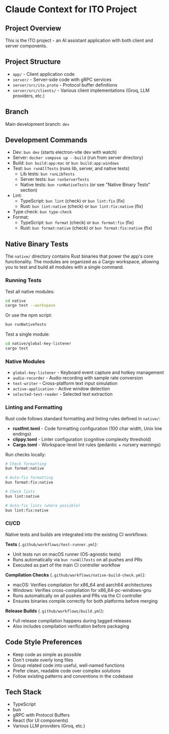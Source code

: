 # Claude Context for ITO Project

## Project Overview

This is the ITO project - an AI assistant application with both client and server components.

## Project Structure

- `app/` - Client application code
- `server/` - Server-side code with gRPC services
- `server/src/ito.proto` - Protocol buffer definitions
- `server/src/clients/` - Various client implementations (Groq, LLM providers, etc.)

## Branch

Main development branch: `dev`

## Development Commands

- Dev: `bun dev` (starts electron-vite dev with watch)
- Server: `docker compose up --build` (run from server directory)
- Build: `bun build:app:mac` or `bun build:app:windows`
- Test: `bun runAllTests` (runs lib, server, and native tests)
  - Lib tests: `bun runLibTests`
  - Server tests: `bun runServerTests`
  - Native tests: `bun runNativeTests` (or see "Native Binary Tests" section)
- Lint:
  - TypeScript: `bun lint` (check) or `bun lint:fix` (fix)
  - Rust: `bun lint:native` (check) or `bun lint:fix:native` (fix)
- Type check: `bun type-check`
- Format:
  - TypeScript: `bun format` (check) or `bun format:fix` (fix)
  - Rust: `bun format:native` (check) or `bun format:fix:native` (fix)

## Native Binary Tests

The `native/` directory contains Rust binaries that power the app's core functionality. The modules are organized as a Cargo workspace, allowing you to test and build all modules with a single command.

### Running Tests

Test all native modules:
```bash
cd native
cargo test --workspace
```

Or use the npm script:
```bash
bun runNativeTests
```

Test a single module:
```bash
cd native/global-key-listener
cargo test
```

### Native Modules

- `global-key-listener` - Keyboard event capture and hotkey management
- `audio-recorder` - Audio recording with sample rate conversion
- `text-writer` - Cross-platform text input simulation
- `active-application` - Active window detection
- `selected-text-reader` - Selected text extraction

### Linting and Formatting

Rust code follows standard formatting and linting rules defined in `native/`:
- **rustfmt.toml** - Code formatting configuration (100 char width, Unix line endings)
- **clippy.toml** - Linter configuration (cognitive complexity threshold)
- **Cargo.toml** - Workspace-level lint rules (pedantic + nursery warnings)

Run checks locally:
```bash
# Check formatting
bun format:native

# Auto-fix formatting
bun format:fix:native

# Check lints
bun lint:native

# Auto-fix lints (where possible)
bun lint:fix:native
```

### CI/CD

Native tests and builds are integrated into the existing CI workflows:

**Tests** (`.github/workflows/test-runner.yml`):
- Unit tests run on macOS runner (OS-agnostic tests)
- Runs automatically via `bun runAllTests` on all pushes and PRs
- Executed as part of the main CI controller workflow

**Compilation Checks** (`.github/workflows/native-build-check.yml`):
- macOS: Verifies compilation for x86_64 and aarch64 architectures
- Windows: Verifies cross-compilation for x86_64-pc-windows-gnu
- Runs automatically on all pushes and PRs via the CI controller
- Ensures binaries compile correctly for both platforms before merging

**Release Builds** (`.github/workflows/build.yml`):
- Full release compilation happens during tagged releases
- Also includes compilation verification before packaging

## Code Style Preferences

- Keep code as simple as possible
- Don't create overly long files
- Group related code into useful, well-named functions
- Prefer clean, readable code over complex solutions
- Follow existing patterns and conventions in the codebase

## Tech Stack

- TypeScript
- bun
- gRPC with Protocol Buffers
- React (for UI components)
- Various LLM providers (Groq, etc.)
